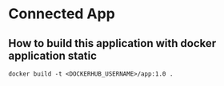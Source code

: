 # Connected App

## How to build this application with docker application static
```
docker build -t <DOCKERHUB_USERNAME>/app:1.0 .
```
